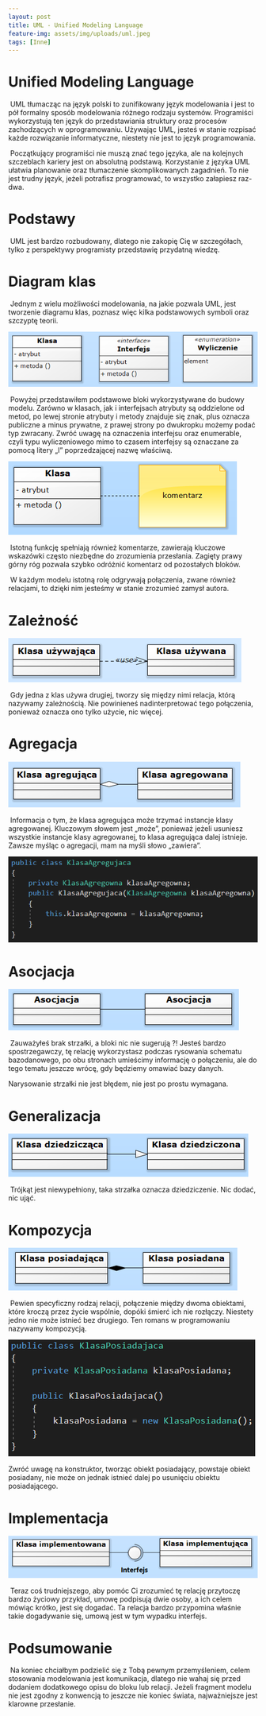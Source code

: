 ```yaml
---
layout: post
title: UML - Unified Modeling Language
feature-img: assets/img/uploads/uml.jpeg
tags: [Inne]
---
```


# Unified Modeling Language


&nbsp;UML tłumacząc na język polski to zunifikowany język modelowania i jest to pół formalny sposób modelowania różnego rodzaju systemów. Programiści wykorzystują ten język do przedstawiania struktury oraz procesów zachodzących w oprogramowaniu. Używając UML, jesteś w stanie rozpisać każde rozwiązanie informatyczne, niestety nie jest to język programowania.


&nbsp;Początkujący programiści nie muszą znać tego języka, ale na kolejnych szczeblach kariery jest on absolutną podstawą. Korzystanie z języka UML ułatwia planowanie oraz tłumaczenie skomplikowanych zagadnień. To nie jest trudny język, jeżeli potrafisz programować, to wszystko załapiesz raz-dwa.    



# Podstawy


&nbsp;UML jest bardzo rozbudowany, dlatego nie zakopię Cię w szczegółach, tylko z perspektywy programisty przedstawię przydatną wiedzę.



# Diagram klas


&nbsp;Jednym z wielu możliwości modelowania, na jakie pozwala UML, jest tworzenie diagramu klas, poznasz więc kilka podstawowych symboli oraz szczyptę teorii.

![Uml - Bloki](/assets/img/uploads/bloki.jpeg)

&nbsp;Powyżej przedstawiłem podstawowe bloki wykorzystywane do budowy modelu. Zarówno w klasach, jak i interfejsach atrybuty są oddzielone od metod, po lewej stronie atrybuty i metody znajduje się znak, plus oznacza publiczne a minus prywatne, z prawej strony po dwukropku możemy podać typ zwracany. Zwróć uwagę na oznaczenia interfejsu oraz enumerable, czyli typu wyliczeniowego mimo to czasem interfejsy są oznaczane za pomocą litery „I” poprzedzającej nazwę właściwą.


![Uml - Komentarz](/assets/img/uploads/komentarz.jpeg)

&nbsp;Istotną funkcję spełniają również komentarze, zawierają kluczowe wskazówki często niezbędne do zrozumienia przesłania. Zagięty prawy górny róg pozwala szybko odróżnić komentarz od pozostałych bloków.


&nbsp;W każdym modelu istotną rolę odgrywają połączenia, zwane również relacjami, to dzięki nim jesteśmy w stanie zrozumieć zamysł autora.



# Zależność


![Uml - Zależność](/assets/img/uploads/zaleznosc.jpeg)

&nbsp;Gdy jedna z klas używa drugiej, tworzy się między nimi relacja, którą nazywamy zależnością. Nie powinieneś nadinterpretować tego połączenia, ponieważ oznacza ono tylko użycie, nic więcej.



# Agregacja


![Uml - Agregacja](/assets/img/uploads/agregacja.jpeg)

&nbsp;Informacja o tym, że klasa agregująca może trzymać instancje klasy agregowanej. Kluczowym słowem jest „może”, ponieważ jeżeli usuniesz wszystkie instancje klasy agregowanej, to klasa agregująca dalej istnieje. Zawsze myśląc o agregacji, mam na myśli słowo „zawiera”.


![Uml - Agregacja kod](/assets/img/uploads/agregacjakod.jpeg)



# Asocjacja


![Uml - Asocjacja](/assets/img/uploads/asocjacja.jpeg)

&nbsp;Zauważyłeś brak strzałki, a bloki nic nie sugerują ?! Jesteś bardzo spostrzegawczy, tę relację wykorzystasz podczas rysowania schematu bazodanowego, po obu stronach umieścimy informację o połączeniu, ale do tego tematu jeszcze wrócę, gdy będziemy omawiać bazy danych.

Narysowanie strzałki nie jest błędem, nie jest po prostu wymagana.



# Generalizacja


![Uml - Generalizacja](/assets/img/uploads/generalizacja.jpeg)

&nbsp;Trójkąt jest niewypełniony, taka strzałka oznacza dziedziczenie. Nic dodać, nic ująć.



# Kompozycja


![Uml - Kompozycja](/assets/img/uploads/kompozycja.jpeg)

&nbsp;Pewien specyficzny rodzaj relacji, połączenie między dwoma obiektami, które kroczą przez życie wspólnie, dopóki śmierć ich nie rozłączy. Niestety jedno nie może istnieć bez drugiego. Ten romans w programowaniu nazywamy kompozycją.


![Uml - Kompozycja kod](/assets/img/uploads/kompozycjakod.jpeg)

Zwróć uwagę na konstruktor, tworząc obiekt posiadający, powstaje obiekt posiadany, nie może on jednak istnieć dalej po usunięciu obiektu posiadającego.


# Implementacja


![Uml - Implementacja](/assets/img/uploads/implementacja.jpeg)

&nbsp;Teraz coś trudniejszego, aby pomóc Ci zrozumieć tę relację przytoczę bardzo życiowy przykład, umowę podpisują dwie osoby, a ich celem mówiąc krótko, jest się dogadać. Ta relacja bardzo przypomina właśnie takie dogadywanie się, umową jest w tym wypadku interfejs.



# Podsumowanie


&nbsp;Na koniec chciałbym podzielić się z Tobą pewnym przemyśleniem, celem stosowania modelowania jest komunikacja, dlatego nie wahaj się przed dodaniem dodatkowego opisu do bloku lub relacji. Jeżeli fragment modelu nie jest zgodny z konwencją to jeszcze nie koniec świata, najważniejsze jest klarowne przesłanie.


